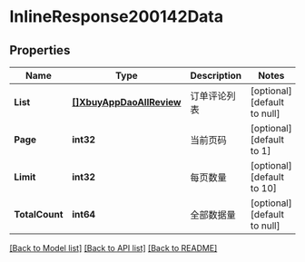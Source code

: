 # InlineResponse200142Data

## Properties
Name | Type | Description | Notes
------------ | ------------- | ------------- | -------------
**List** | [**[]XbuyAppDaoAllReview**](xbuy.app.dao.AllReview.md) | 订单评论列表 | [optional] [default to null]
**Page** | **int32** | 当前页码 | [optional] [default to 1]
**Limit** | **int32** | 每页数量 | [optional] [default to 10]
**TotalCount** | **int64** | 全部数据量 | [optional] [default to null]

[[Back to Model list]](../README.md#documentation-for-models) [[Back to API list]](../README.md#documentation-for-api-endpoints) [[Back to README]](../README.md)

